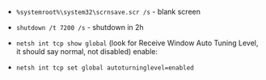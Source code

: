 * `%systemroot%\system32\scrnsave.scr /s` - blank screen
* `shutdown /t 7200 /s` - shutdown in 2h

* `netsh int tcp show global` (look for Receive Window Auto Tuning Level, it should say normal, not disabled)
enable:
* `netsh int tcp set global autoturninglevel=enabled`
